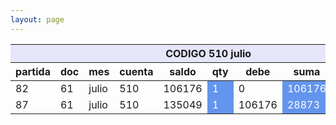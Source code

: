 ```yaml
--- 
layout: page
--- 
```


<table>
<thead> <th style='background-color: lavender' colspan='10'> CODIGO 510	julio </th></thead>
<tr><th> partida </th> <th> doc </th> <th> mes </th> <th>  cuenta  </th> <th> saldo  </th> <th>   qty </th> <th> debe </th><th> suma </th>  <th> haber </th> <th> suma </th>  </tr>
<tbody>
<tr> <td> 82 </td> <td> 61</td> <td> julio </td> <td>  510 </td> <td> 106176</td> <td style='color: white; background-color: cornflowerblue'>  1 </td> <td> 0 </td> <td style='color: white; background-color: cornflowerblue'> 106176</td> <td> 0</td> <td style='color: white; background-color: cornflowerblue'>0  </td> </tr>
<tr> <td> 87 </td> <td> 61</td> <td> julio </td> <td>  510 </td> <td> 135049</td> <td style='color: white; background-color: cornflowerblue'>  1 </td> <td> 106176 </td> <td style='color: white; background-color: cornflowerblue'> 28873</td> <td> 0</td> <td style='color: white; background-color: cornflowerblue'>0  </td> </tr>
</tbody>
</table>
